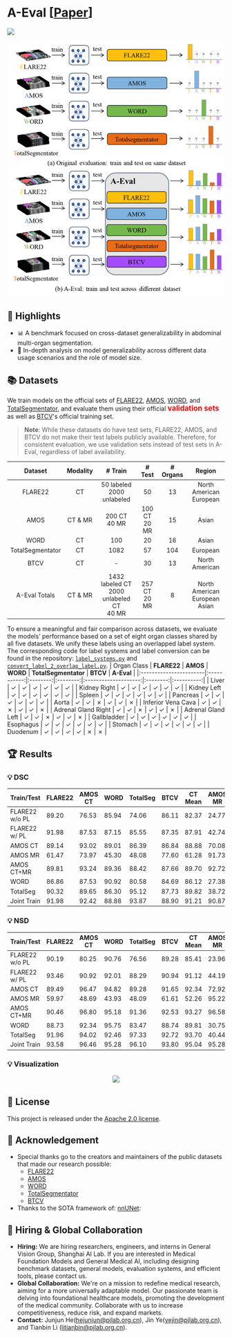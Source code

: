 # A-Eval \[[Paper](https://arxiv.org/abs/2309.03906)]
<a href="https://arxiv.org/abs/2309.03906"> <img src="https://img.shields.io/badge/eess.IV-2309.03906-b31b1b?logo=arxiv&logoColor=red"> </a>

<div align="center">
  <img src="assets/fig_overview.png" width="500">
</div>

## 🌟 Highlights
- 📊 A benchmark focused on cross-dataset generalizability in abdominal multi-organ segmentation.
- 🧠 In-depth analysis on model generalizability across different data usage scenarios and the role of model size.

## 📚 Datasets
We train models on the official sets of [FLARE22](https://flare22.grand-challenge.org/), [AMOS](https://amos22.grand-challenge.org/), [WORD](https://github.com/HiLab-git/WORD), and [TotalSegmentator](https://github.com/wasserth/TotalSegmentator), and evaluate them using their official <span style="color:red; font-size: larger;">**validation sets**</span> as well as [BTCV](https://www.synapse.org/#!Synapse:syn3193805/wiki/217752)'s official training set.

> **Note**: While these datasets do have test sets, FLARE22, AMOS, and BTCV do not make their test labels publicly available. Therefore, for consistent evaluation, we use validation sets instead of test sets in A-Eval, regardless of label availability.

| **Dataset** | **Modality** | **# Train** | **# Test** | **# Organs** | **Region** |
|:-----------:|:------------:|:-----------:|:----------:|:------------:|:----------:|
| FLARE22     | CT           | 50 labeled <br> 2000 unlabeled | 50 | 13 | North American <br> European |
| AMOS        | CT & MR      | 200 CT <br> 40 MR | 100 CT <br> 20 MR | 15 | Asian |
| WORD        | CT           | 100          | 20         | 16           | Asian     |
| TotalSegmentator | CT       | 1082         | 57         | 104          | European  |
| BTCV        | CT           | -            | 30         | 13           | North American |
| A-Eval Totals | CT & MR    | 1432 labeled CT <br> 2000 unlabeled CT <br> 40 MR | 257 CT <br> 20 MR | 8  | North American <br> European <br> Asian |

To ensure a meaningful and fair comparison across datasets, we evaluate the models’ performance based on a set of eight organ classes shared by all five datasets. We unify these labels using an overlapped label system. The corresponding code for label systems and label conversion can be found in the repository: [`label_systems.py`](Evaluation/label_systems.py) and [`convert_label_2_overlap_label.py`](Evaluation/convert_label_2_overlap_label.py).
| Organ Class            | **FLARE22** | **AMOS** | **WORD** | **TotalSegmentator** | **BTCV** | **A-Eval** |
|:-----------------------|:-----------:|:--------:|:--------:|:--------------------:|:--------:|:----------:|
| Liver                  |      ✓      |    ✓     |    ✓     |          ✓           |    ✓     |     ✓      |
| Kidney Right           |      ✓      |    ✓     |    ✓     |          ✓           |    ✓     |     ✓      |
| Kidney Left            |      ✓      |    ✓     |    ✓     |          ✓           |    ✓     |     ✓      |
| Spleen                 |      ✓      |    ✓     |    ✓     |          ✓           |    ✓     |     ✓      |
| Pancreas               |      ✓      |    ✓     |    ✓     |          ✓           |    ✓     |     ✓      |
| Aorta                  |      ✓      |    ✓     |    ✗     |          ✓           |    ✓     |     ✗      |
| Inferior Vena Cava     |      ✓      |    ✓     |    ✗     |          ✓           |    ✓     |     ✗      |
| Adrenal Gland Right    |      ✓      |    ✓     |    ✗     |          ✓           |    ✓     |     ✗      |
| Adrenal Gland Left     |      ✓      |    ✓     |    ✗     |          ✓           |    ✓     |     ✗      |
| Gallbladder            |      ✓      |    ✓     |    ✓     |          ✓           |    ✓     |     ✓      |
| Esophagus              |      ✓      |    ✓     |    ✓     |          ✓           |    ✓     |     ✓      |
| Stomach                |      ✓      |    ✓     |    ✓     |          ✓           |    ✓     |     ✓      |
| Duodenum               |      ✓      |    ✓     |    ✓     |          ✓           |    ✗     |     ✗      |


## 🏆 Results
### 💡 DSC
| Train/Test      | FLARE22  | AMOS CT  | WORD     | TotalSeg | BTCV     | CT Mean  | AMOS MR  | All Mean  |
|-----------------|----------|----------|----------|----------|----------|----------|----------|-----------|
| FLARE22 w/o PL  | 89.20    | 76.53    | 85.94    | 74.06    | 86.11    | 82.37    | 24.77    | 72.77     |
| FLARE22 w/ PL   | 91.98    | 87.53    | 87.15    | 85.55    | 87.35    | 87.91    | 42.74    | 80.38     |
| AMOS CT         | 89.14    | 93.02    | 89.01    | 86.39    | 86.84    | 88.88    | 70.08    | 85.75     |
| AMOS MR         | 61.47    | 73.97    | 45.30    | 48.08    | 77.60    | 61.28    | 91.73    | 66.36     |
| AMOS CT+MR      | 89.81    | 93.24    | 89.36    | 88.42    | 87.66    | 89.70    | 92.72    | 90.20     |
| WORD            | 86.86    | 87.53    | 90.92    | 80.58    | 84.69    | 86.12    | 27.38    | 76.33     |
| TotalSeg        | 90.32    | 89.65    | 86.30    | 95.12    | 87.73    | 89.82    | 38.72    | 81.31     |
| Joint Train     | 91.98    | 92.42    | 88.88    | 93.87    | 88.90    | 91.21    | 90.87    | 91.15     |

### 💡 NSD
| Train/Test      | FLARE22  | AMOS CT  | WORD     | TotalSeg | BTCV     | CT Mean  | AMOS MR  | All Mean  |
|-----------------|----------|----------|----------|----------|----------|----------|----------|-----------|
| FLARE22 w/o PL  | 90.19    | 80.25    | 90.76    | 76.56    | 89.28    | 85.41    | 23.96    | 75.17     |
| FLARE22 w/ PL   | 93.46    | 90.92    | 92.01    | 88.29    | 90.94    | 91.12    | 44.19    | 83.30     |
| AMOS CT         | 89.49    | 96.47    | 94.82    | 89.28    | 91.65    | 92.34    | 72.92    | 89.11     |
| AMOS MR         | 59.97    | 48.69    | 43.93    | 48.09    | 61.61    | 52.26    | 95.22    | 59.42     |
| AMOS CT+MR      | 90.46    | 96.80    | 95.18    | 91.36    | 92.53    | 93.27    | 96.58    | 93.82     |
| WORD            | 88.73    | 92.34    | 95.75    | 83.47    | 88.74    | 89.81    | 30.75    | 79.96     |
| TotalSeg        | 91.96    | 94.02    | 92.46    | 97.33    | 92.72    | 93.70    | 40.44    | 84.82     |
| Joint Train     | 93.58    | 96.46    | 95.28    | 96.10    | 93.80    | 95.04    | 95.28    | 95.08     |

### 💡 Visualization
<div align="center">
  <img src="assets/visualization.png">
</div>

## 🎫 License
This project is released under the [Apache 2.0 license](LICENSE). 

## 🙏 Acknowledgement
- Special thanks go to the creators and maintainers of the public datasets that made our research possible:
  - [FLARE22](https://flare22.grand-challenge.org/)
  - [AMOS](https://amos22.grand-challenge.org/)
  - [WORD](https://github.com/HiLab-git/WORD)
  - [TotalSegmentator](https://github.com/wasserth/TotalSegmentator)
  - [BTCV](https://www.synapse.org/#!Synapse:syn3193805/wiki/217752)
- Thanks to the SOTA framework of: [nnUNet](https://github.com/MIC-DKFZ/nnUNet):

## 👋 Hiring & Global Collaboration
- **Hiring:** We are hiring researchers, engineers, and interns in General Vision Group, Shanghai AI Lab. If you are interested in Medical Foundation Models and General Medical AI, including designing benchmark datasets, general models, evaluation systems, and efficient tools, please contact us.
- **Global Collaboration:** We're on a mission to redefine medical research, aiming for a more universally adaptable model. Our passionate team is delving into foundational healthcare models, promoting the development of the medical community. Collaborate with us to increase competitiveness, reduce risk, and expand markets.
- **Contact:** Junjun He(hejunjun@pjlab.org.cn), Jin Ye(yejin@pjlab.org.cn), and Tianbin Li (litianbin@pjlab.org.cn).